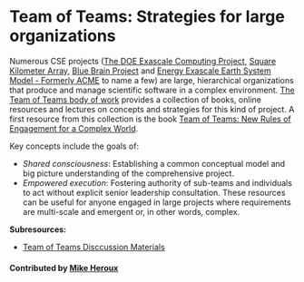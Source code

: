 # Team of Teams: Strategies for large organizations

Numerous CSE projects ([The DOE Exascale Computing Project](https://www.exascaleproject.org), [Square Kilometer Array](https://skatelescope.org), [Blue Brain Project](https://bluebrain.epfl.ch) and [Energy Exascale Earth System Model - Formerly ACME](https://climatemodeling.science.energy.gov/projects/energy-exascale-earth-system-model) to name a few) are large, hierarchical organizations that produce and manage scientific software in  a complex environment. [The Team of Teams body of work](https://www.mcchrystalgroup.com/insights/teamofteams "Team of Teams: New Rules Of Engagement For A Complex World") provides a collection of books, online resources and lectures on concepts and strategies for this kind of project.  A first resource from this collection is the book [Team of Teams: New Rules of Engagement for a Complex World](https://www.amazon.com/Team-Teams-Rules-Engagement-Complex/dp/1591847486 "Team of Teams: New Rules of Engagement for a Complex World").

Key concepts include the goals of:
- *Shared consciousness*: Establishing a common conceptual model and big picture understanding of the comprehensive project.
- *Empowered execution*: Fostering authority of sub-teams and individuals to act without explicit senior leadership consultation.
These resources can be useful for anyone engaged in large projects where requirements are multi-scale and emergent or, in other words, complex.

**Subresources:**
- [Team of Teams Disccussion Materials](CuratedContent/ToTDiscussionMaterials.md)

#### Contributed by [Mike Heroux](https://github.com/maherou)

<!---
Publish: yes
Categories: collaboration
Topics: strategies for more effective teams
Level: 2
Prerequisites: defaults
Aggregate: base
--->
